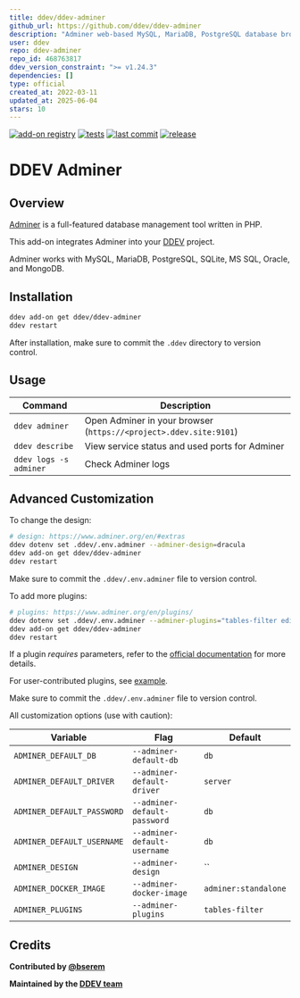 ```yaml
---
title: ddev/ddev-adminer
github_url: https://github.com/ddev/ddev-adminer
description: "Adminer web-based MySQL, MariaDB, PostgreSQL database browser for DDEV"
user: ddev
repo: ddev-adminer
repo_id: 468763817
ddev_version_constraint: ">= v1.24.3"
dependencies: []
type: official
created_at: 2022-03-11
updated_at: 2025-06-04
stars: 10
---
```


[![add-on registry](https://img.shields.io/badge/DDEV-Add--on_Registry-blue)](https://addons.ddev.com)
[![tests](https://github.com/ddev/ddev-adminer/actions/workflows/tests.yml/badge.svg?branch=main)](https://github.com/ddev/ddev-adminer/actions/workflows/tests.yml?query=branch%3Amain)
[![last commit](https://img.shields.io/github/last-commit/ddev/ddev-adminer)](https://github.com/ddev/ddev-adminer/commits)
[![release](https://img.shields.io/github/v/release/ddev/ddev-adminer)](https://github.com/ddev/ddev-adminer/releases/latest)

# DDEV Adminer

## Overview

[Adminer](https://www.adminer.org/) is a full-featured database management tool written in PHP.

This add-on integrates Adminer into your [DDEV](https://ddev.com/) project.

Adminer works with MySQL, MariaDB, PostgreSQL, SQLite, MS SQL, Oracle, and MongoDB.

## Installation

```bash
ddev add-on get ddev/ddev-adminer
ddev restart
```

After installation, make sure to commit the `.ddev` directory to version control.

## Usage

| Command | Description |
| ------- | ----------- |
| `ddev adminer` | Open Adminer in your browser (`https://<project>.ddev.site:9101`) |
| `ddev describe` | View service status and used ports for Adminer |
| `ddev logs -s adminer` | Check Adminer logs |

## Advanced Customization

To change the design:

```bash
# design: https://www.adminer.org/en/#extras
ddev dotenv set .ddev/.env.adminer --adminer-design=dracula
ddev add-on get ddev/ddev-adminer
ddev restart
```

Make sure to commit the `.ddev/.env.adminer` file to version control.

To add more plugins:

```bash
# plugins: https://www.adminer.org/en/plugins/
ddev dotenv set .ddev/.env.adminer --adminer-plugins="tables-filter edit-calendar"
ddev add-on get ddev/ddev-adminer
ddev restart
```

If a plugin *requires* parameters, refer to the [official documentation](https://hub.docker.com/_/adminer) for more details.

For user-contributed plugins, see [example](https://github.com/ddev/ddev-adminer/issues/43).

Make sure to commit the `.ddev/.env.adminer` file to version control.

All customization options (use with caution):

| Variable | Flag | Default |
| -------- | ---- | ------- |
| `ADMINER_DEFAULT_DB` | `--adminer-default-db` | `db` |
| `ADMINER_DEFAULT_DRIVER` | `--adminer-default-driver` | `server` |
| `ADMINER_DEFAULT_PASSWORD` | `--adminer-default-password` | `db` |
| `ADMINER_DEFAULT_USERNAME` | `--adminer-default-username` | `db` |
| `ADMINER_DESIGN` | `--adminer-design` | `` |
| `ADMINER_DOCKER_IMAGE` | `--adminer-docker-image` | `adminer:standalone` |
| `ADMINER_PLUGINS` | `--adminer-plugins` | `tables-filter` |

## Credits

**Contributed by [@bserem](https://github.com/bserem)**

**Maintained by the [DDEV team](https://ddev.com/support-ddev/)**

